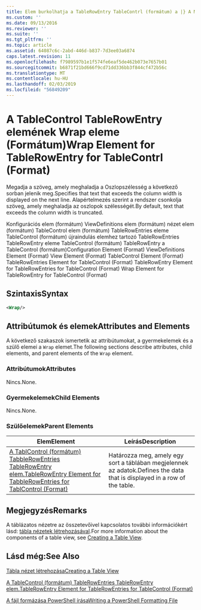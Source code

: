 ```yaml
---
title: Elem burkolhatja a TableRowEntry TableContrl (formátum) a |} A Microsoft Docs
ms.custom: ''
ms.date: 09/13/2016
ms.reviewer: ''
ms.suite: ''
ms.tgt_pltfrm: ''
ms.topic: article
ms.assetid: 64087c6c-2abd-446d-b837-7d3ee03a6874
caps.latest.revision: 11
ms.openlocfilehash: f7989597b1e1f574fe6eaf5de462b073e7657b01
ms.sourcegitcommit: b6871f21bd666f9cd71dd336bb3f844cf472b56c
ms.translationtype: MT
ms.contentlocale: hu-HU
ms.lasthandoff: 02/03/2019
ms.locfileid: "56849209"
---
```

# <a name="wrap-element-for-tablerowentry-for-tablecontrl--format"></a><span data-ttu-id="8ba47-102">A TableControl TableRowEntry elemének Wrap eleme (Formátum)</span><span class="sxs-lookup"><span data-stu-id="8ba47-102">Wrap Element for TableRowEntry for TableContrl  (Format)</span></span>

<span data-ttu-id="8ba47-103">Megadja a szöveg, amely meghaladja a Oszlopszélesség a következő sorban jelenik meg.</span><span class="sxs-lookup"><span data-stu-id="8ba47-103">Specifies that text that exceeds the column width is displayed on the next line.</span></span> <span data-ttu-id="8ba47-104">Alapértelmezés szerint a rendszer csonkolja szöveg, amely meghaladja az oszlopok szélességét.</span><span class="sxs-lookup"><span data-stu-id="8ba47-104">By default, text that exceeds the column width is truncated.</span></span>

<span data-ttu-id="8ba47-105">Konfigurációs elem (formátum) ViewDefinitions elem (formátum) nézet elem (formátum) TableControl elem (formátum) TableRowEntries eleme TableControl (formátum) újraindulás elemhez tartozó TableRowEntries TableRowEntry eleme TableControl (formátum) TableRowEntry a TableControl (formátum)</span><span class="sxs-lookup"><span data-stu-id="8ba47-105">Configuration Element (Format) ViewDefinitions Element (Format) View Element (Format) TableControl Element (Format) TableRowEntries Element for TableControl (Format) TableRowEntry Element for TableRowEntries for TableControl (Format) Wrap Element for TableRowEntry for TableControl (Format)</span></span>

## <a name="syntax"></a><span data-ttu-id="8ba47-106">Szintaxis</span><span class="sxs-lookup"><span data-stu-id="8ba47-106">Syntax</span></span>

```xml
<Wrap/>
```

## <a name="attributes-and-elements"></a><span data-ttu-id="8ba47-107">Attribútumok és elemek</span><span class="sxs-lookup"><span data-stu-id="8ba47-107">Attributes and Elements</span></span>

<span data-ttu-id="8ba47-108">A következő szakaszok ismertetik az attribútumokat, a gyermekelemek és a szülő elemei a `Wrap` elemet.</span><span class="sxs-lookup"><span data-stu-id="8ba47-108">The following sections describe attributes, child elements, and parent elements of the `Wrap` element.</span></span>

### <a name="attributes"></a><span data-ttu-id="8ba47-109">Attribútumok</span><span class="sxs-lookup"><span data-stu-id="8ba47-109">Attributes</span></span>

<span data-ttu-id="8ba47-110">Nincs.</span><span class="sxs-lookup"><span data-stu-id="8ba47-110">None.</span></span>

### <a name="child-elements"></a><span data-ttu-id="8ba47-111">Gyermekelemek</span><span class="sxs-lookup"><span data-stu-id="8ba47-111">Child Elements</span></span>

<span data-ttu-id="8ba47-112">Nincs.</span><span class="sxs-lookup"><span data-stu-id="8ba47-112">None.</span></span>

### <a name="parent-elements"></a><span data-ttu-id="8ba47-113">Szülőelemek</span><span class="sxs-lookup"><span data-stu-id="8ba47-113">Parent Elements</span></span>

|<span data-ttu-id="8ba47-114">Elem</span><span class="sxs-lookup"><span data-stu-id="8ba47-114">Element</span></span>|<span data-ttu-id="8ba47-115">Leírás</span><span class="sxs-lookup"><span data-stu-id="8ba47-115">Description</span></span>|
|-------------|-----------------|
|[<span data-ttu-id="8ba47-116">A TablControl (formátum) TabbleRowEntries TableRowEntry elem.</span><span class="sxs-lookup"><span data-stu-id="8ba47-116">TableRowEntry Element for TabbleRowEntries for TablControl (Format)</span></span>](./tablerowentry-element-for-tablerowentroes-for-tablecontrol-format.md)|<span data-ttu-id="8ba47-117">Határozza meg, amely egy sort a táblában megjelennek az adatok.</span><span class="sxs-lookup"><span data-stu-id="8ba47-117">Defines the data that is displayed in a row of the table.</span></span>|

## <a name="remarks"></a><span data-ttu-id="8ba47-118">Megjegyzés</span><span class="sxs-lookup"><span data-stu-id="8ba47-118">Remarks</span></span>

<span data-ttu-id="8ba47-119">A táblázatos nézetre az összetevőivel kapcsolatos további információkért lásd: [tábla nézetek létrehozásával](./creating-a-table-view.md).</span><span class="sxs-lookup"><span data-stu-id="8ba47-119">For more information about the components of a table view, see [Creating a Table View](./creating-a-table-view.md).</span></span>

## <a name="see-also"></a><span data-ttu-id="8ba47-120">Lásd még:</span><span class="sxs-lookup"><span data-stu-id="8ba47-120">See Also</span></span>

[<span data-ttu-id="8ba47-121">Tábla nézet létrehozása</span><span class="sxs-lookup"><span data-stu-id="8ba47-121">Creating a Table View</span></span>](./creating-a-table-view.md)

[<span data-ttu-id="8ba47-122">A TableControl (formátum) TableRowEntries TableRowEntry elem.</span><span class="sxs-lookup"><span data-stu-id="8ba47-122">TableRowEntry Element for TableRowEntries for TableControl (Format)</span></span>](./tablerowentry-element-for-tablerowentroes-for-tablecontrol-format.md)

[<span data-ttu-id="8ba47-123">A fájl formázása PowerShell írása</span><span class="sxs-lookup"><span data-stu-id="8ba47-123">Writing a PowerShell Formatting File</span></span>](./writing-a-powershell-formatting-file.md)
